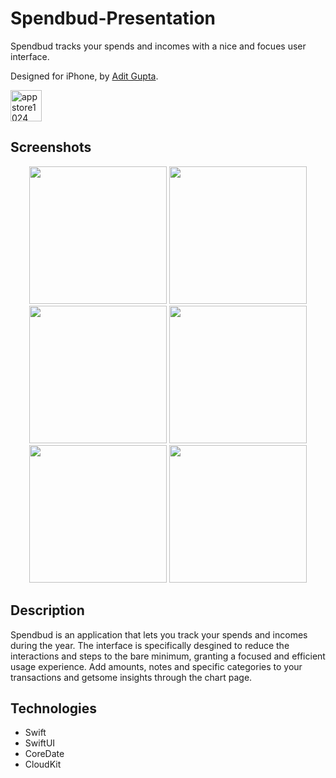 # Spendbud-Presentation
Spendbud tracks your spends and incomes with a nice and focues user interface.

Designed for iPhone, by [Adit Gupta](https://aditsgupta.com).

<img height="50" alt="appstore1024" src="https://user-images.githubusercontent.com/55358113/198006048-53fcc785-edbe-497f-919f-5aef0e29c77a.png">

## Screenshots
<p align="center">
<img width=220 src="https://user-images.githubusercontent.com/55358113/198007151-7ec24f0b-6f72-47c8-bfd0-b3a4faddf163.PNG" /> <img width=220 src="https://user-images.githubusercontent.com/55358113/198007141-daaa6944-9b30-47be-9ecd-793acbe9614a.PNG" /> <img width=220 src="https://user-images.githubusercontent.com/55358113/198007130-94425246-5e54-4fb6-97db-cdbdc71d0c70.PNG" /> <img width=220 src="https://user-images.githubusercontent.com/55358113/198007127-8ed635c3-014d-4231-aa2d-8f7bc8fa2668.PNG" /> <img width=220 src="https://user-images.githubusercontent.com/55358113/198007114-2ab278af-92c3-441c-b388-ce26213b7623.PNG" /> <img width=220 src="https://user-images.githubusercontent.com/55358113/198007109-772f6a37-e58a-43df-8bd1-ce2d274203cc.PNG" />
</p>

## Description
Spendbud is an application that lets you track your spends and incomes during the year. The interface is specifically desgined to reduce the interactions and steps to the bare minimum, granting a focused and efficient usage experience. Add amounts, notes and specific categories to your transactions and getsome insights through the chart page.

## Technologies
- Swift
- SwiftUI
- CoreDate
- CloudKit
